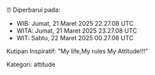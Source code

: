 ⏰ Diperbarui pada:
- WIB: Jumat, 21 Maret 2025 22.27.08 UTC
- WITA: Jumat, 21 Maret 2025 23.27.08 UTC
- WIT: Sabtu, 22 Maret 2025 00.27.08 UTC

Kutipan Inspiratif:
"My life,My rules My Attitude!!!"


Kategori: attitude

